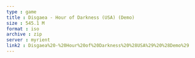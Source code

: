 ```yaml
---
type : game
title : Disgaea - Hour of Darkness (USA) (Demo)
size : 545.1 M
format : iso
archive : zip
server : myrient
link2 : Disgaea%20-%20Hour%20of%20Darkness%20%28USA%29%20%28Demo%29
---
```

